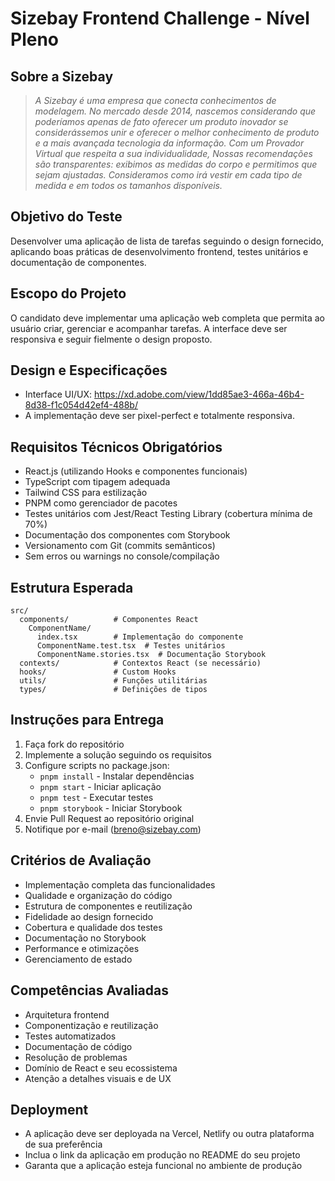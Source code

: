 # Sizebay Frontend Challenge - Nível Pleno

## Sobre a Sizebay

> _A Sizebay é uma empresa que conecta conhecimentos de modelagem. No mercado desde 2014, nascemos considerando que poderíamos apenas de fato oferecer um produto inovador se considerássemos unir e oferecer o melhor conhecimento de produto e a mais avançada tecnologia da informação. Com um Provador Virtual que respeita a sua individualidade, Nossas recomendações são transparentes: exibimos as medidas do corpo e permitimos que sejam ajustadas. Consideramos como irá vestir em cada tipo de medida e em todos os tamanhos disponíveis._

## Objetivo do Teste

Desenvolver uma aplicação de lista de tarefas seguindo o design fornecido, aplicando boas práticas de desenvolvimento frontend, testes unitários e documentação de componentes.

## Escopo do Projeto

O candidato deve implementar uma aplicação web completa que permita ao usuário criar, gerenciar e acompanhar tarefas. A interface deve ser responsiva e seguir fielmente o design proposto.

## Design e Especificações

- Interface UI/UX: https://xd.adobe.com/view/1dd85ae3-466a-46b4-8d38-f1c054d42ef4-488b/
- A implementação deve ser pixel-perfect e totalmente responsiva.

## Requisitos Técnicos Obrigatórios

- React.js (utilizando Hooks e componentes funcionais)
- TypeScript com tipagem adequada
- Tailwind CSS para estilização
- PNPM como gerenciador de pacotes
- Testes unitários com Jest/React Testing Library (cobertura mínima de 70%)
- Documentação dos componentes com Storybook
- Versionamento com Git (commits semânticos)
- Sem erros ou warnings no console/compilação

## Estrutura Esperada

```
src/
  components/          # Componentes React
    ComponentName/
      index.tsx        # Implementação do componente
      ComponentName.test.tsx  # Testes unitários
      ComponentName.stories.tsx  # Documentação Storybook
  contexts/            # Contextos React (se necessário)
  hooks/               # Custom Hooks
  utils/               # Funções utilitárias
  types/               # Definições de tipos
```

## Instruções para Entrega

1. Faça fork do repositório
2. Implemente a solução seguindo os requisitos
3. Configure scripts no package.json:
   - `pnpm install` - Instalar dependências
   - `pnpm start` - Iniciar aplicação
   - `pnpm test` - Executar testes
   - `pnpm storybook` - Iniciar Storybook
4. Envie Pull Request ao repositório original
5. Notifique por e-mail (breno@sizebay.com)

## Critérios de Avaliação

- Implementação completa das funcionalidades
- Qualidade e organização do código
- Estrutura de componentes e reutilização
- Fidelidade ao design fornecido
- Cobertura e qualidade dos testes
- Documentação no Storybook
- Performance e otimizações
- Gerenciamento de estado

## Competências Avaliadas

- Arquitetura frontend
- Componentização e reutilização
- Testes automatizados
- Documentação de código
- Resolução de problemas
- Domínio de React e seu ecossistema
- Atenção a detalhes visuais e de UX

## Deployment

- A aplicação deve ser deployada na Vercel, Netlify ou outra plataforma de sua preferência
- Inclua o link da aplicação em produção no README do seu projeto
- Garanta que a aplicação esteja funcional no ambiente de produção